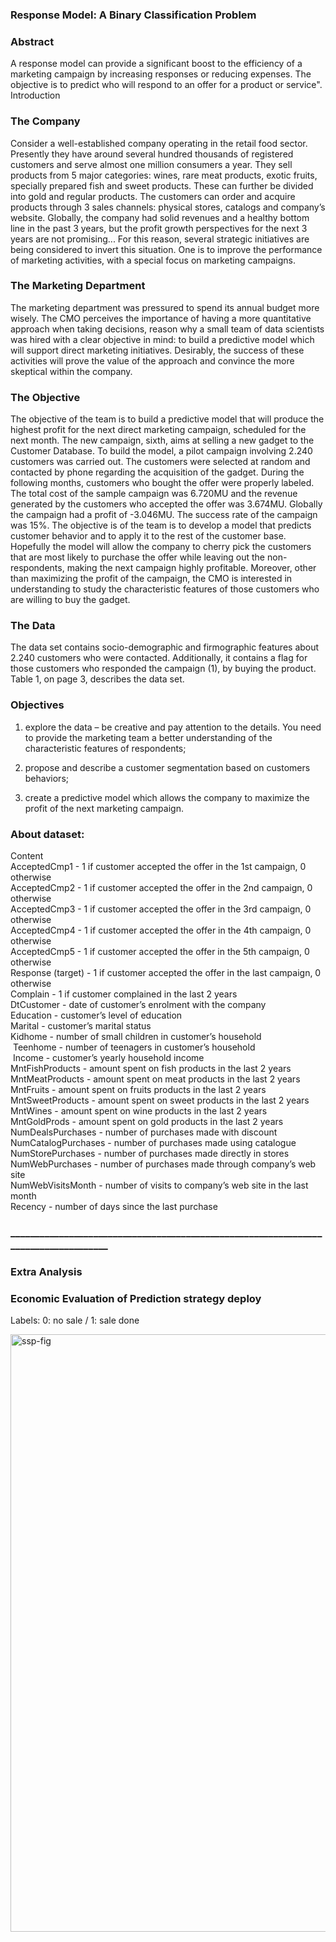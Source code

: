 ### Response  Model:  A  Binary  Classification Problem 

### Abstract   
A  response  model  can  provide  a  significant  boost  to  the  efficiency  of  a  marketing 
campaign  by  increasing  responses  or  reducing  expenses.  The  objective  is  to  predict 
who will respond to an offer for a product or service". 
Introduction 

### The Company      
Consider a well-established company operating in the retail food sector. Presently 
they  have  around  several  hundred  thousands  of  registered  customers  and  serve 
almost one million consumers a year. They sell products from 5 major categories: 
wines, rare meat products, exotic fruits, specially prepared fish and sweet products. 
These can further be  divided  into gold  and regular products. The customers  can 
order and acquire products through 3 sales channels: physical stores, catalogs and 
company’s website. Globally, the company had solid revenues and a healthy bottom 
line in the past 3 years, but the profit growth perspectives for the next 3 years are 
not promising... For this reason, several strategic initiatives are being considered to 
invert this situation. One is to improve the performance of marketing activities, with 
a special focus on marketing campaigns. 

### The Marketing Department      
The marketing department was pressured to spend its annual budget more wisely. 
The CMO perceives the importance of having a more quantitative approach when 
taking decisions, reason why a small team of data scientists was hired with a clear 
objective in mind: to build a predictive model which will support direct marketing 
initiatives.  Desirably,  the  success  of  these  activities  will  prove  the  value  of  the 
approach and convince the more skeptical within the company. 


### The Objective    
The objective of the team is to build a predictive model that will produce the highest 
profit for the next direct marketing campaign, scheduled for the next month. The 
new campaign, sixth, aims at selling a new gadget to the Customer Database. To build 
the  model,  a  pilot  campaign  involving  2.240  customers  was  carried  out.  The 
customers  were  selected  at  random  and  contacted  by  phone  regarding  the 
acquisition of the gadget. During the following months, customers who bought the 
offer were properly labeled. The total cost of  the sample campaign was 6.720MU 
and the revenue generated by the customers who accepted the offer was 3.674MU. 
Globally the campaign had a profit of -3.046MU. The success rate of the campaign 
was 15%. The objective is of the team is to develop a model that predicts customer 
behavior and to apply it to the rest of the customer base. Hopefully the model will 
allow the company to cherry pick the customers that are most likely to purchase the 
offer  while  leaving  out  the  non-respondents,  making  the  next  campaign  highly profitable.
Moreover, other than maximizing the profit of the campaign, the CMO is 
interested in understanding to study the characteristic features of those customers 
who are willing to buy the gadget. 

### The Data    
The  data  set  contains  socio-demographic  and  firmographic  features  about  2.240 
customers who were contacted. Additionally, it contains a flag for those customers 
who  responded  the  campaign  (1),  by  buying  the  product.  Table  1,  on  page  3, 
describes the data set. 


### Objectives     
1. explore the data – be creative and pay attention to the details. You need to provide 
the  marketing  team  a  better  understanding  of  the  characteristic  features  of 
respondents; 

2. propose and describe a customer segmentation based on customers behaviors; 

3. create a predictive model which allows the company to maximize the profit of the 
next marketing campaign.

### About dataset:
Content  
AcceptedCmp1 - 1 if customer accepted the offer in the 1st campaign, 0 otherwise  
AcceptedCmp2 - 1 if customer accepted the offer in the 2nd campaign, 0 otherwise  
AcceptedCmp3 - 1 if customer accepted the offer in the 3rd campaign, 0 otherwise   
AcceptedCmp4 - 1 if customer accepted the offer in the 4th campaign, 0 otherwise      
AcceptedCmp5 - 1 if customer accepted the offer in the 5th campaign, 0 otherwise   
Response (target) - 1 if customer accepted the offer in the last campaign, 0 otherwise   
Complain - 1 if customer complained in the last 2 years   
DtCustomer - date of customer’s enrolment with the company   
Education - customer’s level of education   
Marital - customer’s marital status   
Kidhome - number of small children in customer’s household   
 Teenhome - number of teenagers in customer’s household   
 Income - customer’s yearly household income   
MntFishProducts - amount spent on fish products in the last 2 years   
MntMeatProducts - amount spent on meat products in the last 2 years   
MntFruits - amount spent on fruits products in the last 2 years   
MntSweetProducts - amount spent on sweet products in the last 2 years   
MntWines - amount spent on wine products in the last 2 years   
MntGoldProds - amount spent on gold products in the last 2 years   
NumDealsPurchases - number of purchases made with discount   
NumCatalogPurchases - number of purchases made using catalogue   
NumStorePurchases - number of purchases made directly in stores   
NumWebPurchases - number of purchases made through company’s web site   
NumWebVisitsMonth - number of visits to company’s web site in the last month   
Recency - number of days since the last purchase   

### ____________________________________________________________________________________

### Extra Analysis
### Economic Evaluation of Prediction strategy deploy

Labels:  0: no sale / 1: sale done

 <img width="956" alt="ssp-fig" src="https://user-images.githubusercontent.com/52055874/87492868-eebff780-c621-11ea-9380-66eeb180a4cf.png">
 



